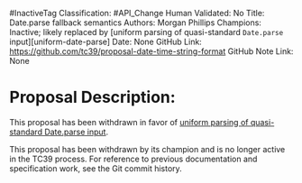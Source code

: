 #InactiveTag
Classification: #API_Change
Human Validated: No
Title: Date.parse fallback semantics
Authors: Morgan Phillips
Champions: Inactive; likely replaced by [uniform parsing of quasi-standard `Date.parse` input][uniform-date-parse]
Date: None
GitHub Link: https://github.com/tc39/proposal-date-time-string-format
GitHub Note Link: None

# Proposal Description:
This proposal has been withdrawn in favor of [uniform parsing of quasi-standard Date.parse input](https://github.com/gibson042/ecma262-proposal-uniform-interchange-date-parsing).

This proposal has been withdrawn by its champion and is no longer active in the TC39 process. For reference to previous documentation and specification work, see the Git commit history.
